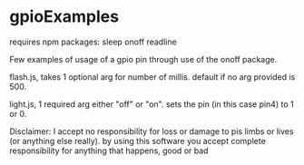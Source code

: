 # gpioExamples

requires npm packages:
sleep
onoff
readline

Few examples of usage of a gpio pin through use of the onoff package.

flash.js, takes 1 optional arg for number of millis. default if no arg provided is 500.

light.js, 1 required arg either "off" or "on". sets the pin (in this case pin4) to 1 or 0.



Disclaimer:
I accept no responsibility for loss or damage to pis limbs or lives (or anything else really). by using this software you accept complete responsibility for anything that happens, good or bad
